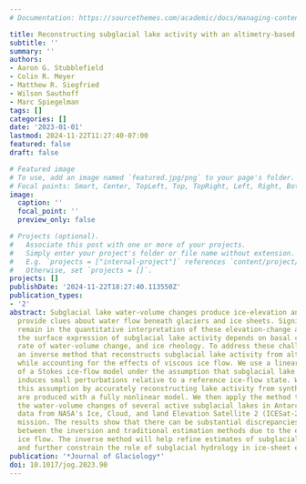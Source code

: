```yaml
---
# Documentation: https://sourcethemes.com/academic/docs/managing-content/

title: Reconstructing subglacial lake activity with an altimetry-based inverse method
subtitle: ''
summary: ''
authors:
- Aaron G. Stubblefield
- Colin R. Meyer
- Matthew R. Siegfried
- Wilson Sauthoff
- Marc Spiegelman
tags: []
categories: []
date: '2023-01-01'
lastmod: 2024-11-22T11:27:40-07:00
featured: false
draft: false

# Featured image
# To use, add an image named `featured.jpg/png` to your page's folder.
# Focal points: Smart, Center, TopLeft, Top, TopRight, Left, Right, BottomLeft, Bottom, BottomRight.
image:
  caption: ''
  focal_point: ''
  preview_only: false

# Projects (optional).
#   Associate this post with one or more of your projects.
#   Simply enter your project's folder or file name without extension.
#   E.g. `projects = ["internal-project"]` references `content/project/deep-learning/index.md`.
#   Otherwise, set `projects = []`.
projects: []
publishDate: '2024-11-22T18:27:40.113550Z'
publication_types:
- '2'
abstract: Subglacial lake water-volume changes produce ice-elevation anomalies that
  provide clues about water flow beneath glaciers and ice sheets. Significant challenges
  remain in the quantitative interpretation of these elevation-change anomalies because
  the surface expression of subglacial lake activity depends on basal conditions,
  rate of water-volume change, and ice rheology. To address these challenges, we introduce
  an inverse method that reconstructs subglacial lake activity from altimetry data
  while accounting for the effects of viscous ice flow. We use a linearized approximation
  of a Stokes ice-flow model under the assumption that subglacial lake activity only
  induces small perturbations relative to a reference ice-flow state. We validate
  this assumption by accurately reconstructing lake activity from synthetic data that
  are produced with a fully nonlinear model. We then apply the method to estimate
  the water-volume changes of several active subglacial lakes in Antarctica by inverting
  data from NASA's Ice, Cloud, and land Elevation Satellite 2 (ICESat-2) laser altimetry
  mission. The results show that there can be substantial discrepancies (20% or more)
  between the inversion and traditional estimation methods due to the effects of viscous
  ice flow. The inverse method will help refine estimates of subglacial water transport
  and further constrain the role of subglacial hydrology in ice-sheet evolution.
publication: '*Journal of Glaciology*'
doi: 10.1017/jog.2023.90
---
```

